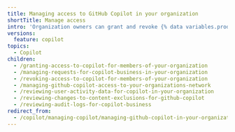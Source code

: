 ```yaml
---
title: Managing access to GitHub Copilot in your organization
shortTitle: Manage access
intro: 'Organization owners can grant and revoke {% data variables.product.prodname_copilot_short %} access for members of their organization.'
versions:
  feature: copilot
topics:
  - Copilot
children:
  - /granting-access-to-copilot-for-members-of-your-organization
  - /managing-requests-for-copilot-business-in-your-organization
  - /revoking-access-to-copilot-for-members-of-your-organization
  - /managing-github-copilot-access-to-your-organizations-network
  - /reviewing-user-activity-data-for-copilot-in-your-organization
  - /reviewing-changes-to-content-exclusions-for-github-copilot
  - /reviewing-audit-logs-for-copilot-business
redirect_from:
  - /copilot/managing-copilot/managing-github-copilot-in-your-organization/reviewing-github-copilot-activity-in-your-organization
---
```


